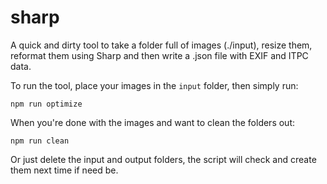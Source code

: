 # sharp
A quick and dirty tool to take a folder full of images (./input), resize them, reformat them using Sharp and then write a .json file with EXIF and ITPC data.

To run the tool, place your images in the `input` folder, then simply run:

```npm run optimize```

When you're done with the images and want to clean the folders out:

```npm run clean```

Or just delete the input and output folders, the script will check and create them next time if need be.